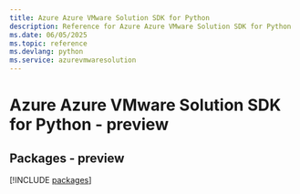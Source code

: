 ```yaml
---
title: Azure Azure VMware Solution SDK for Python
description: Reference for Azure Azure VMware Solution SDK for Python
ms.date: 06/05/2025
ms.topic: reference
ms.devlang: python
ms.service: azurevmwaresolution
---
```

# Azure Azure VMware Solution SDK for Python - preview
## Packages - preview
[!INCLUDE [packages](azure-vmware-solution-index.md)]